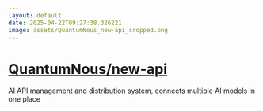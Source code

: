 ```yaml
---
layout: default
date: 2025-04-22T09:27:38.326221
image: assets/QuantumNous_new-api_cropped.png
---
```


# [QuantumNous/new-api](https://github.com/QuantumNous/new-api)

AI API management and distribution system, connects multiple AI models in one place
